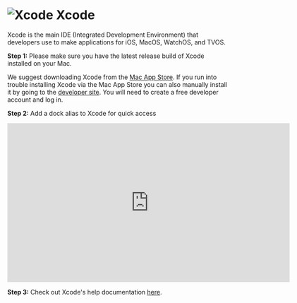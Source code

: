 # ![Xcode](/images/xcode-big.png)  Xcode
Xcode is the main IDE (Integrated Development Environment) that developers use to make applications for iOS, MacOS, WatchOS, and TVOS.

**Step 1:** Please make sure you have the latest release build of Xcode installed on your Mac. 

We suggest downloading Xcode from the [Mac App Store](https://itunes.apple.com/ca/app/xcode/id497799835?mt=12). If you run into trouble installing Xcode via the Mac App Store you can also manually install it by going to the [developer site](https://developer.apple.com/download/). You will need to create a free developer account and log in.

**Step 2:** Add a dock alias to Xcode for quick access 
<iframe width="640" height="360" src="https://www.youtube.com/embed/TzQD_lF5cKI?rel=0" frameborder="0" allowfullscreen></iframe>

**Step 3:** Check out Xcode's help documentation [here](http://help.apple.com/xcode/mac/8.0/).
